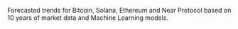 Forecasted trends for Bitcoin, Solana, Ethereum and Near Protocol based on 10 years of market data and Machine Learning models.
